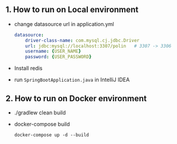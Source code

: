 ## 1. How to run on Local environment

- change datasource url in application.yml

    ```yaml
    datasource:
        driver-class-name: com.mysql.cj.jdbc.Driver
        url: jdbc:mysql://localhost:3307/polin   # 3307 -> 3306
        username: {USER_NAME}
        password: {USER_PASSWORD}
    ```

- Install redis
- run `SpringBootApplication.java` in IntelliJ IDEA

## 2. How to run on Docker environment

- ./gradlew clean build

- docker-compose build

    ```
    docker-compose up -d --build
    ```
